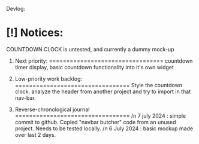 Devlog:

[!] Notices:   
=================================
COUNTDOWN CLOCK is untested, and currently a dummy mock-up


1) Next priority: 
=================================
countdown timer display, basic countdown functionality into it's own widget


2) Low-priority work backlog: 
=================================
Style the countdown clock.
analyze the header from another project and try to import in that nav-bar.


3) Reverse-chronological journal
=================================
/n
7 july 2024 : simple commit to github. Copied "navbar butcher" code from an unused project. Needs to be tested locally.
/n
6 July 2024 : basic mockup made over last 2 days.
